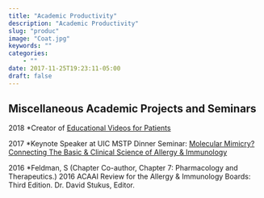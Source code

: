 ```yaml
---
title: "Academic Productivity"
description: "Academic Productivity"
slug: "produc"
image: "Coat.jpg"
keywords: ""
categories:
    - ""
date: 2017-11-25T19:23:11-05:00
draft: false
---
```


## Miscellaneous Academic Projects and Seminars
2018
*Creator of [Educational Videos for Patients](../pages/videos/)

2017
*Keynote Speaker at UIC MSTP Dinner Seminar: [Molecular Mimicry? Connecting The Basic & Clinical Science of Allergy & Immunology](../pages/uic/)

2016
*Feldman, S (Chapter Co-author, Chapter 7: Pharmacology and Therapeutics.) 2016 ACAAI Review for the Allergy & Immunology Boards: Third Edition. Dr. David Stukus, Editor.
